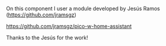 On this component I user a module developed by Jesús Ramos (https://github.com/jramsgz)

https://github.com/jramsgz/pico-w-home-assistant

Thanks to the Jesús for the work! 
